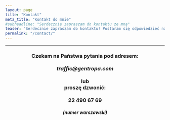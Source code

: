 ```yaml
---
layout: page
title: "Kontakt"
meta_title: "Kontakt do mnie"
#subheadline: "Serdecznie zapraszam do kontaktu ze mną"
teaser: "Serdecznie zapraszam do kontaktu! Postaram się odpowiedzieć na wszystkie pytania."
permalink: "/contact/"
---
```

<hr>

<h3>
<center>
Czekam na Państwa pytania pod adresem:<br><br>
<i>traffic@gentropa.com</i><br><br>
lub<br>
proszę dzwonić:<br><br>
22 490 67 69<br>
</center></h3>
<h5><center>(numer warszawski)</center></h5>
